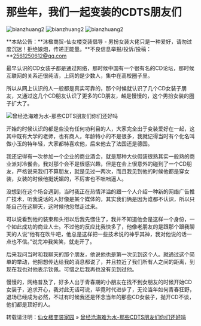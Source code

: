# 那些年，我们一起变装的CDTS朋友们

![bianzhuang2](/wp-content/uploads/cdts/bianzhuang2.jpg)
![bianzhuang2](/wp-content/uploads/cdts/bianzhuang2.jpg)
![bianzhuang2](/wp-content/uploads/cdts/bianzhuang2.jpg)

**本站公告：**沐楹商贸-仙女楼变装倡导 - 男扮女装大佬只是一种爱好，请勿过度沉迷！拒绝娘炮，传递正能量。**不良信息举报/投诉/投稿：**2561250612@qq.com

最早认识的CD女装子都是通过网络，那时候中国有一个很有名的CD论坛，那时候互联网的关系还很纯洁，上网的是少数人，集中在高校圈子里。

所以从网上认识的人一般都是真实可靠的，那个时候就认识了几个CD女装子朋友，又通过这几个CD朋友认识了更多的CD朋友，越是慢慢的，这个男扮女装的圈子扩大了。

![曾经沧海难为水-那些CDTS朋友们你们还好吗](https://www.xiannvlou.cn/wp-content/uploads/2023/07/ai2307003.jpg)

开始的时候认识的都是些没有任何功利目的人，大家完全出于变装爱好在一起，这其中既有大学的老师，也有商人，年龄特小的不是很多，我就记得当时有个化名叫做小玉的特年轻，大家都特喜欢他，后来他去了法国还是德国。

我还记得有一次参加一个企业的商业酒会，就是那种大伙假装很熟其实一般熟的商业派对冷餐会。我对那个会不是很感兴趣，但是在会上很意外的碰到了一个CD朋友，严格说来我们不算朋友，就是见过一两次，而且我见到他的时候他都是穿女装，女装的时候他挺妩媚的，不厉害也不咄咄逼人。

没想到在这个场合遇到，当时我正在热情洋溢的跟一个人介绍一种新的网络广告推广技术，听我说话的人好像是某个媒体的，其实我们俩是因为谁都不认识，所以只能自己在这聊天，这时候他忽然走过来。

可以说看到他的装束和头衔以后我先愣住了，我并不知道他会是这样一个身份，一个如此成功的商业人士。不过他的反应比我快多了，他像老朋友的是跟那个跟我聊天的人说“他有在吹牛吧，他总是这样把一些技术说的神乎其神，我对他说的话一点也不信。”说完冲我笑笑，就走开了。

后来我问当时和我聊天的那个朋友，他说他也是第一次见到这个人。就通过这个简单的举动，他把想传达给我的消息都说了，并且拉近了我们所有人之间的距离，到现在我也对他表示钦佩。可惜之后我再也没有见到过他。

慢慢的，网络普及了，好多人出于青春期的小朋友在找不到女朋友的时候开始CD女装子，追求开心，我对此无话可说，毕竟时代进步了，无论当年如何青春狂野，退场已经成为必然，不过有时候我还是怀念当年的那些CD女装子，抛开CD不谈，他们都是顶好的人。

转载请注明：[仙女楼变装家园](https://www.xiannvlou.cn/) » [曾经沧海难为水-那些CDTS朋友们你们还好吗](https://www.xiannvlou.cn/12863.html)
